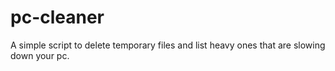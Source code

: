 # pc-cleaner
A simple script to delete temporary files and list heavy ones that are slowing down your pc.
